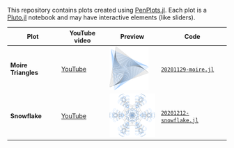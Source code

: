 This repository contains plots created using [PenPlots.jl](https://github.com/paulgb/PenPlots.jl).
Each plot is a [Pluto.jl](https://github.com/fonsp/Pluto.jl) notebook and may have interactive elements (like sliders).

| Plot | YouTube video | Preview | Code |
| ---- | ------------- | ------- | ----- |
| **Moire Triangles** | [YouTube](https://www.youtube.com/watch?v=O7mgvS0EF40) | <img src="plots/20201129-moire.svg" height="100" /> | [`20201129-moire.jl`](code/20201129-moire.jl) |
| **Snowflake** | [YouTube](https://www.youtube.com/watch?v=LSsMdzUpIhM) | <img src="plots/20201212-snowflake.svg" height="100" /> |[`20201212-snowflake.jl`](code/20201212-snowflake.jl) |
